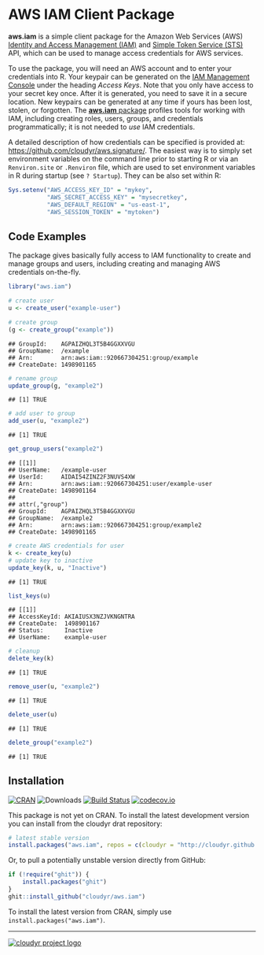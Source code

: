 # AWS IAM Client Package

**aws.iam** is a simple client package for the Amazon Web Services (AWS) [Identity and Access Management (IAM)](http://aws.amazon.com/iam/) and [Simple Token Service (STS)](http://docs.aws.amazon.com/STS/latest/APIReference) API, which can be used to manage access credentials for AWS services.

To use the package, you will need an AWS account and to enter your credentials into R. Your keypair can be generated on the [IAM Management Console](https://aws.amazon.com/) under the heading *Access Keys*. Note that you only have access to your secret key once. After it is generated, you need to save it in a secure location. New keypairs can be generated at any time if yours has been lost, stolen, or forgotten. The [**aws.iam** package](https://github.com/cloudyr/aws.iam) profiles tools for working with IAM, including creating roles, users, groups, and credentials programmatically; it is not needed to *use* IAM credentials.

A detailed description of how credentials can be specified is provided at: https://github.com/cloudyr/aws.signature/. The easiest way is to simply set environment variables on the command line prior to starting R or via an `Renviron.site` or `.Renviron` file, which are used to set environment variables in R during startup (see `? Startup`). They can be also set within R:

```R
Sys.setenv("AWS_ACCESS_KEY_ID" = "mykey",
           "AWS_SECRET_ACCESS_KEY" = "mysecretkey",
           "AWS_DEFAULT_REGION" = "us-east-1",
           "AWS_SESSION_TOKEN" = "mytoken")
```


## Code Examples

The package gives basically fully access to IAM functionality to create and manage groups and users, including creating and managing AWS credentials on-the-fly.


```r
library("aws.iam")

# create user
u <- create_user("example-user")

# create group
(g <- create_group("example"))
```

```
## GroupId:    AGPAIZHQL3T5B4GGXXVGU 
## GroupName:  /example 
## Arn:        arn:aws:iam::920667304251:group/example 
## CreateDate: 1498901165
```

```r
# rename group
update_group(g, "example2")
```

```
## [1] TRUE
```

```r
# add user to group
add_user(u, "example2")
```

```
## [1] TRUE
```

```r
get_group_users("example2")
```

```
## [[1]]
## UserName:   /example-user 
## UserId:     AIDAI54ZINZ2F3NUVS4XW 
## Arn:        arn:aws:iam::920667304251:user/example-user 
## CreateDate: 1498901164 
## 
## attr(,"group")
## GroupId:    AGPAIZHQL3T5B4GGXXVGU 
## GroupName:  /example2 
## Arn:        arn:aws:iam::920667304251:group/example2 
## CreateDate: 1498901165
```

```r
# create AWS credentials for user
k <- create_key(u)
# update key to inactive
update_key(k, u, "Inactive")
```

```
## [1] TRUE
```

```r
list_keys(u)
```

```
## [[1]]
## AccessKeyId: AKIAIUSX3NZJVKNGNTRA 
## CreateDate:  1498901167 
## Status:      Inactive 
## UserName:    example-user
```

```r
# cleanup
delete_key(k)
```

```
## [1] TRUE
```

```r
remove_user(u, "example2")
```

```
## [1] TRUE
```

```r
delete_user(u)
```

```
## [1] TRUE
```

```r
delete_group("example2")
```

```
## [1] TRUE
```

## Installation

[![CRAN](https://www.r-pkg.org/badges/version/aws.iam)](https://cran.r-project.org/package=aws.iam)
![Downloads](https://cranlogs.r-pkg.org/badges/aws.iam)
[![Build Status](https://travis-ci.org/cloudyr/aws.iam.png?branch=master)](https://travis-ci.org/cloudyr/aws.iam)
[![codecov.io](https://codecov.io/github/cloudyr/aws.iam/coverage.svg?branch=master)](https://codecov.io/github/cloudyr/aws.iam?branch=master)

This package is not yet on CRAN. To install the latest development version you can install from the cloudyr drat repository:

```R
# latest stable version
install.packages("aws.iam", repos = c(cloudyr = "http://cloudyr.github.io/drat", getOption("repos")))
```

Or, to pull a potentially unstable version directly from GitHub:

```R
if (!require("ghit")) {
    install.packages("ghit")
}
ghit::install_github("cloudyr/aws.iam")
```

To install the latest version from CRAN, simply use `install.packages("aws.iam")`.

---
[![cloudyr project logo](http://i.imgur.com/JHS98Y7.png)](https://github.com/cloudyr)
